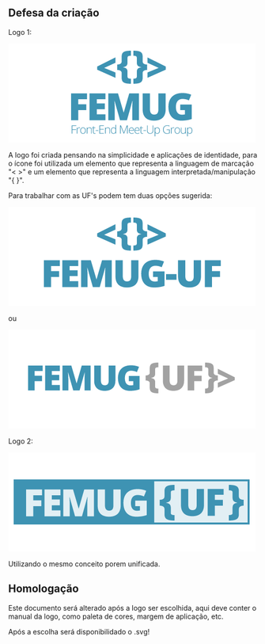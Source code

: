 ## Defesa da criação

Logo 1:

![](logo-femug1.png)

A logo foi criada pensando na simplicidade e aplicações de identidade, para o ícone foi utilizada um elemento que representa a linguagem de marcação "< >" e um elemento que representa a linguagem interpretada/manipulação "{ }".

Para trabalhar com as UF's podem tem duas opções sugerida:

![](logo-femug-uf-2.png)

ou

![](logo-femug-uf-1.png)

Logo 2:

![](logo-femug-uf-3.png)

Utilizando o mesmo conceito porem unificada.

## Homologação

Este documento será alterado após a logo ser escolhida, aqui deve conter o manual da logo, como paleta de cores, margem de aplicação, etc.

Após a escolha será disponibilidado o .svg!
